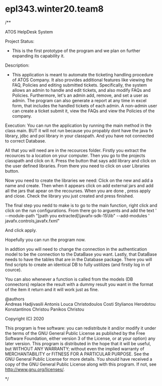 # epl343.winter20.team8

/**

ATOS HelpDesk System

Project Status:
- This is the first prototype of the program and we plan on further expanding
  its capability it.

Description:
- This application is meant to automate the ticketing handling procedure of 
  ATOS Company. It also provides additional features like viewing the 
  FAQ, Policies and editing submitted tickets.
  Specifically, the system allows an admin to handle and edit tickets,
  and also modify FAQs and Policies. Furthermore, let's an admin add,
  remove, and set a user as admin. The program can also generate a report
  at any time in excel form, that includes the handled tickets of each
  admin. A non-admin user can create a ticket submit it, view the FAQs and
  view the Policies of the company. 

Execution:
You can run the application by running the main method in the class main.
BUT it will not run because you propably dont have the java fx library, jdbc  and poi library in your classpath.
And you have not connected to correct Database.

All that you will need are in the recources folder.
Firstly you extract the recources to a location on your computer.
Then you go to the projects classpath and click on it. 
Press the button that says add library and click on the user defined libraries.
From there you need to click on user Libraries button.

Now you need to create the libraries we need:
Click on the new and add a name and create.
Then when it appears click on add external jars and add all the jars that apear on the recourses. 
When you are done , press apply and close.
Check the library you just created and press finished.

The final step you nedd to make is to go to the main function, right click and click on the run configurations.
From there go to arguents and add the text  ' --module-path "[path you extracted]\javafx-sdk-15\lib" --add-modules ' javafx.controls,javafx.fxml"

And click apply.

Hopefully you can run the program now.


In addtion you will need to change the connection in the authentication model to be the connection to the DataBase you want.
Lastly, that DataBase needs to have the tables that are in the Database package. There you will find scripts to create an identical DB to fully ustilizes (and firstly log in of cource).

You can also whenever a function is called from the models (DB connectors) replace the result with a dummy result you want in the format of the item it return and it will work just as fine.


@authors 	
			Andreas Hadjivasili
			Antonis Louca
			Christodoulos Costi
			Stylianos Herodotou
			Konstantinos Christou
			Panikos Christou

Copyright (C) 2020

This program is free software: you can redistribute it and/or modify
it under the terms of the GNU General Public License as published by
	the Free Software Foundation, either version 3 of the License, or
at your option) any later version.
This program is distributed in the hope that it will be useful,
but WITHOUT ANY WARRANTY; without even the implied warranty of
MERCHANTABILITY or FITNESS FOR A PARTICULAR PURPOSE. See the
GNU General Public License for more details.
Υou should have received a copy of the GNU General Public License
along with this program. If not, see <http://www.gnu.org/licenses/>.

*/
